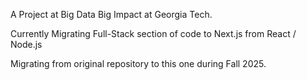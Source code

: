 A Project at Big Data Big Impact at Georgia Tech.

Currently Migrating Full-Stack section of code to Next.js from React / Node.js

Migrating from original repository to this one during Fall 2025.
